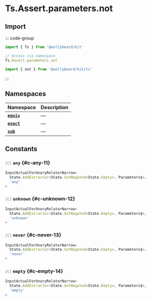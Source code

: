 # Ts.Assert.parameters.not

## Import

::: code-group

```typescript [Namespace]
import { Ts } from '@wollybeard/kit'

// Access via namespace
Ts.Assert.parameters.not
```

```typescript [Barrel]
import { not } from '@wollybeard/kit/ts'
```

:::

## Namespaces

| Namespace                                          | Description |
| -------------------------------------------------- | ----------- |
| [**`equiv`**](/api/ts/assert/parameters/not/equiv) | —           |
| [**`exact`**](/api/ts/assert/parameters/not/exact) | —           |
| [**`sub`**](/api/ts/assert/parameters/not/sub)     | —           |

## Constants

### <span style="opacity: 0.6; font-weight: normal; font-size: 0.85em;">`[C]`</span> `any`<SourceLink inline href="https://github.com/jasonkuhrt/kit/blob/main/./src/utils/ts/assert/builder-generated/parameters/not/$$.ts#L11" /> {#c-any-11}

```typescript
InputActualForUnaryRelatorNarrow<
  State.AddExtractor<State.SetNegated<State.Empty>, Parameters$>,
  'any'
>
```

### <span style="opacity: 0.6; font-weight: normal; font-size: 0.85em;">`[C]`</span> `unknown`<SourceLink inline href="https://github.com/jasonkuhrt/kit/blob/main/./src/utils/ts/assert/builder-generated/parameters/not/$$.ts#L12" /> {#c-unknown-12}

```typescript
InputActualForUnaryRelatorNarrow<
  State.AddExtractor<State.SetNegated<State.Empty>, Parameters$>,
  'unknown'
>
```

### <span style="opacity: 0.6; font-weight: normal; font-size: 0.85em;">`[C]`</span> `never`<SourceLink inline href="https://github.com/jasonkuhrt/kit/blob/main/./src/utils/ts/assert/builder-generated/parameters/not/$$.ts#L13" /> {#c-never-13}

```typescript
InputActualForUnaryRelatorNarrow<
  State.AddExtractor<State.SetNegated<State.Empty>, Parameters$>,
  'never'
>
```

### <span style="opacity: 0.6; font-weight: normal; font-size: 0.85em;">`[C]`</span> `empty`<SourceLink inline href="https://github.com/jasonkuhrt/kit/blob/main/./src/utils/ts/assert/builder-generated/parameters/not/$$.ts#L14" /> {#c-empty-14}

```typescript
InputActualForUnaryRelatorNarrow<
  State.AddExtractor<State.SetNegated<State.Empty>, Parameters$>,
  'empty'
>
```
